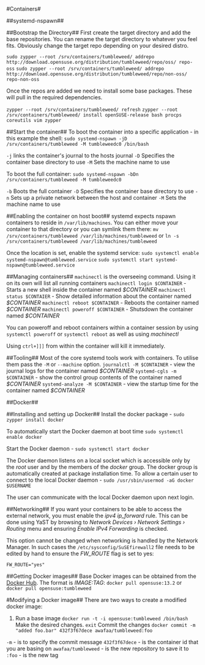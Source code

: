 #Containers#

##systemd-nspawn##

##Bootstrap the Directory##
First create the target directory and add the base repositories. You can rename the target directory to whatever you feel fits. Obviously change the target repo depending on your desired distro.

`sudo zypper --root /srv/containers/tumbleweed/ addrepo http://download.opensuse.org/distribution/tumbleweed/repo/oss/ repo-oss`
`sudo zypper --root /srv/containers/tumbleweed/ addrepo http://download.opensuse.org/distribution/tumbleweed/repo/non-oss/ repo-non-oss`

Once the repos are added we need to install some base packages. These will pull in the required dependencies.

`zypper --root /srv/containers/tumbleweed/ refresh`
`zypper --root /srv/containers/tumbleweed/ install openSUSE-release bash procps coreutils vim zypper`

##Start the container##
To boot the container into a specific application - in this example the shell:
`sudo systemd-nspawn -jD /srv/containers/tumbleweed -M tumbleweedc0 /bin/bash`

`-j` links the container's journal to the hosts journal
`-D` Specifies the container base directory to use
`-M` Sets the machine name to use

To boot the full container:
`sudo systemd-nspawn -bDn /srv/containers/tumbleweed -M tumbleweedc0`

`-b` Boots the full container
`-D` Specifies the container base directory to use
`-n` Sets up a private network between the host and container
`-M` Sets the machine name to use

##Enabling the container on host boot##
systemd expects nspawn containers to reside in `/var/lib/machines`. You can either move your container to that directory or you can symlink them there:
`mv /srv/containers/tumbleweed /var/lib/machines/tumbleweed`
or
`ln -s /srv/containers/tumbleweed /var/lib/machines/tumbleweed`

Once the location is set, enable the systemd service:
`sudo systemctl enable systemd-nspawn@tumbleweed.service`
`sudo systemctl start systemd-nspawn@tumbleweed.service`

##Managing containers##
`machinectl` is the overseeing command. Using it on its own will list all running containers
`machinectl login $CONTAINER` - Starts a new shell inside the container named _$CONTAINER_
`machinectl status $CONTAIER` - Show detailed information about the container named _$CONTAINER_
`machinectl reboot $CONTAINER` - Reboots the container named _$CONTAINER_
`machinectl poweroff $CONTAINER` - Shutsdown the container named _$CONTAINER_

You can poweroff and reboot containers within a container session by using `systemctl poweroff` or `systemctl reboot` as well as using _machinectl_

Using `ctrl+]]]` from within the container will kill it immediately.

##Tooling##
Most of the core systemd tools work with containers. To utilise them pass the `-M` or `--machine` option.
`journalctl -M $CONTAINER` - view the journal logs for the container named _$CONTAINER_
`systemd-cgls -m $CONTAINER` - show the control group contents of the container named _$CONTAINER_
`systemd-analyze -M $CONTAINER` - view the startup time for the container named _$CONTAINER_

##Docker##

##Installing and setting up Docker##
Install the docker package - `sudo zypper install docker`

To automatically start the Docker daemon at boot time `sudo systemctl enable docker`

Start the Docker daemon - `sudo systemctl start docker`

The Docker daemon listens on a local socket which is accessible only by the _root_ user and by the members of the _docker_ group. The docker group is automatically created at package installation time. To allow a certain user to connect to the local Docker daemon - `sudo /usr/sbin/usermod -aG docker $USERNAME`

The user can communicate with the local Docker daemon upon next login. 

##Networking##
If you want your containers to be able to access the external network, you must enable the _ipv4 ip_forward_ rule. This can be done using YaST by browsing to _Network Devices › Network Settings › Routing_ menu and ensuring _Enable IPv4 Forwarding_ is checked.

This option cannot be changed when networking is handled by the Network Manager. In such cases the `/etc/sysconfig/SuSEfirewall2` file needs to be edited by hand to ensure the _FW_ROUTE_ flag is set to yes:

`FW_ROUTE="yes"`

##Getting Docker images##
Base Docker images can be obtained from the [Docker Hub][A]. The format is _$IMAGE:$TAG_:
`docker pull opensuse:13.2` or `docker pull opensuse:tumbleweed`

#Modifying a Docker image##
There are two ways to create a modified docker image:
1. Run a base image
`docker run -t -i opensuse:tumbleweed /bin/bash`
Make the desired changes.
`exit`
Commit the changes
`docker commit -m "added foo.bar" 432f3f67dece awafaa/tumbleweed:foo`

`-m` - is to specify the commit message
`432f3f67dece` - is the container id that you are basing on
`awafaa/tumbleweed` - is the new repository to save it to
`:foo` - is the new tag

[A]: https://registry.hub.docker.com/